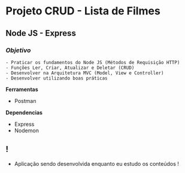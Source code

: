 # Projeto CRUD - Lista de Filmes
## Node JS - Express

### ***Objetivo***
    - Praticar os fundamentos do Node JS (Métodos de Requisição HTTP)
    - Funções Ler, Criar, Atualizar e Deletar (CRUD)
    - Desenvolver na Arquitetura MVC (Model, View e Controller)
    - Desenvolver utilizando boas práticas

**Ferramentas** 
- Postman

**Dependencias**
- Express
- Nodemon

## **!**
- Aplicação sendo desenvolvida enquanto eu estudo os conteúdos !